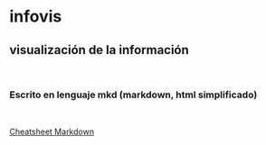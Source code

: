 # infovis
## visualización de la información
<br>

### Escrito en lenguaje mkd (markdown, html simplificado)
<br>

[Cheatsheet Markdown](github.com/adam-p/markdown-here/wiki/Markdown-Cheatsheet)
